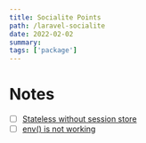 ```yaml
---
title: Socialite Points
path: /laravel-socialite
date: 2022-02-02
summary: 
tags: ['package']
---
```


# Notes 

- [ ] [Stateless without session store](https://github.com/laravel/lumen-framework/issues/620#issuecomment-351517627)
- [ ] [env() is not working](https://stackoverflow.com/a/53371622/13946201)
